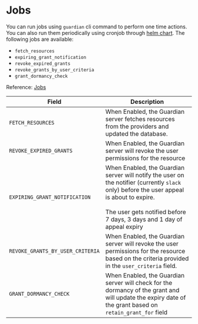 # Jobs

You can run jobs using `guardian` cli command to perform one time actions. You can also run them periodically using cronjob through [helm chart](../guides/deployment.md#use-the-helm-chart). The following jobs are available:

- `fetch_resources`
- `expiring_grant_notification`
- `revoke_expired_grants`
- `revoke_grants_by_user_criteria`
- `grant_dormancy_check`

Reference: [Jobs](https://github.com/goto/guardian/blob/main/jobs/jobs.go)

| Field                            | Description                                                                                                                                                                                                                 | 
|----------------------------------|-----------------------------------------------------------------------------------------------------------------------------------------------------------------------------------------------------------------------------| 
| `FETCH_RESOURCES`                | When Enabled, the Guardian server fetches resources from the providers and updated the database.                                                                                                                            | 
| `REVOKE_EXPIRED_GRANTS`          | When Enabled, the Guardian server will revoke the user permissions for the resource                                                                                                                                         |
| `EXPIRING_GRANT_NOTIFICATION`    | When Enabled, the Guardian server will notify the user on the notifier (currently `slack` only) before the user appeal is about to expire.<br/><br/>The user gets notified before 7 days, 3 days and 1 day of appeal expiry |
| `REVOKE_GRANTS_BY_USER_CRITERIA` | When Enabled, the Guardian server will revoke the user permissions for the resource based on the criteria provided in the `user_criteria` field.                                                                            |
| `GRANT_DORMANCY_CHECK`           | When Enabled, the Guardian server will check for the dormancy of the grant and will update the expiry date of the grant based on `retain_grant_for` field                                                                   |                                                                                           
